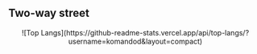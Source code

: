 ## Two-way street

<center> ![Top Langs](https://github-readme-stats.vercel.app/api/top-langs/?username=komandod&layout=compact) </center>
